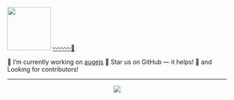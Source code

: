 <img height="100px" src="https://raw.githubusercontent.com/augejs/augejs.github.io/main/docs/assets/logo.svg"> [:wavy_dash::wavy_dash::wavy_dash::diamond_shape_with_a_dot_inside:](https://github.com/augejs/augejs.github.io/blob/main/docs/assets/augejs_2.pdf)

🔭 I’m currently working on [augejs](https://github.com/augejs/augejs.github.io) :star2: Star us on GitHub — it helps! :clap: and Looking for contributors!

--------

<div align="center">
  <img src="https://github-readme-stats.vercel.app/api?username=alex-zhang&count_private=true&theme=react" />
</div>

